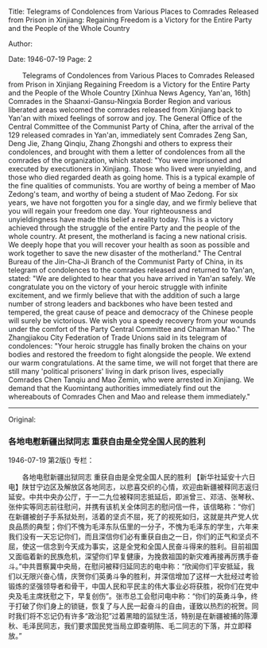 Title: Telegrams of Condolences from Various Places to Comrades Released from Prison in Xinjiang: Regaining Freedom is a Victory for the Entire Party and the People of the Whole Country

Author:

Date: 1946-07-19
Page: 2

　　Telegrams of Condolences from Various Places to Comrades Released from Prison in Xinjiang
    Regaining Freedom is a Victory for the Entire Party and the People of the Whole Country
    [Xinhua News Agency, Yan'an, 16th] Comrades in the Shaanxi-Gansu-Ningxia Border Region and various liberated areas welcomed the comrades released from Xinjiang back to Yan'an with mixed feelings of sorrow and joy. The General Office of the Central Committee of the Communist Party of China, after the arrival of the 129 released comrades in Yan'an, immediately sent Comrades Zeng San, Deng Jie, Zhang Qinqiu, Zhang Zhongshi and others to express their condolences, and brought with them a letter of condolences from all the comrades of the organization, which stated: "You were imprisoned and executed by executioners in Xinjiang. Those who lived were unyielding, and those who died regarded death as going home. This is a typical example of the fine qualities of communists. You are worthy of being a member of Mao Zedong's team, and worthy of being a student of Mao Zedong. For six years, we have not forgotten you for a single day, and we firmly believe that you will regain your freedom one day. Your righteousness and unyieldingness have made this belief a reality today. This is a victory achieved through the struggle of the entire Party and the people of the whole country. At present, the motherland is facing a new national crisis. We deeply hope that you will recover your health as soon as possible and work together to save the new disaster of the motherland." The Central Bureau of the Jin-Cha-Ji Branch of the Communist Party of China, in its telegram of condolences to the comrades released and returned to Yan'an, stated: "We are delighted to hear that you have arrived in Yan'an safely. We congratulate you on the victory of your heroic struggle with infinite excitement, and we firmly believe that with the addition of such a large number of strong leaders and backbones who have been tested and tempered, the great cause of peace and democracy of the Chinese people will surely be victorious. We wish you a speedy recovery from your wounds under the comfort of the Party Central Committee and Chairman Mao." The Zhangjiakou City Federation of Trade Unions said in its telegram of condolences: "Your heroic struggle has finally broken the chains on your bodies and restored the freedom to fight alongside the people. We extend our warm congratulations. At the same time, we will not forget that there are still many 'political prisoners' living in dark prison lives, especially Comrades Chen Tanqiu and Mao Zemin, who were arrested in Xinjiang. We demand that the Kuomintang authorities immediately find out the whereabouts of Comrades Chen and Mao and release them immediately."



<hr /> 

Original: 


### 各地电慰新疆出狱同志  重获自由是全党全国人民的胜利

1946-07-19
第2版()
专栏：

　　各地电慰新疆出狱同志
    重获自由是全党全国人民的胜利
    【新华社延安十六日电】陕甘宁边区及解放区各地同志，以悲喜交织的心情，欢迎由新疆被释同志返归延安。中共中央办公厅，于一二九位被释同志抵延后，即派曾三、邓洁、张琴秋、张仲实等同志前往慰问，并携有该机关全体同志的慰问信一件，该信略称：“你们在新疆被刽子手系狱处刑，活着的坚贞不屈，死了的视死如归，这就是共产党人优良品质的典型；你们不愧为毛泽东队伍里的一分子，不愧为毛泽东的学生，六年来我们没有一天忘记你们，而且深信你们必有重获自由之一日，你们的正气和坚贞不屈，使这一信念到今天成为事实，这是全党和全国人民奋斗得来的胜利。目前祖国又面临着新的民族危机，深望你们早复健康，为挽救祖国的新灾难再接再厉携手奋斗。”中共晋察冀中央局，在慰问被释归延同志的电中称：“欣闻你们平安抵延，我们以无限兴奋心情，庆贺你们英勇斗争的胜利，并深信增加了这样一大批经过考验锻炼的坚强领导者和骨干，中国人民和平民主的伟大事业必将获胜，祝你们在党中央及毛主席抚慰之下，早复创伤”。张市总工会慰问电中称：“你们的英勇斗争，终于打破了你们身上的锁链，恢复了与人民一起奋斗的自由，谨致以热烈的祝贺。同时我们将不忘记仍有许多“政治犯”过着黑暗的监狱生活，特别是在新疆被捕的陈潭秋、毛泽民同志，我们要求国民党当局立即查明陈、毛二同志的下落，并立即释放。”
